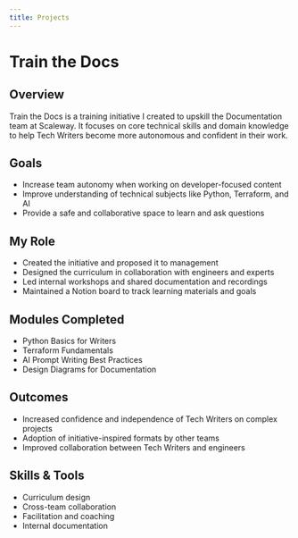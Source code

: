 ```yaml
---
title: Projects
---
```


# Train the Docs

## Overview
Train the Docs is a training initiative I created to upskill the Documentation team at Scaleway. It focuses on core technical skills and domain knowledge to help Tech Writers become more autonomous and confident in their work.

## Goals
- Increase team autonomy when working on developer-focused content
- Improve understanding of technical subjects like Python, Terraform, and AI
- Provide a safe and collaborative space to learn and ask questions

## My Role
- Created the initiative and proposed it to management
- Designed the curriculum in collaboration with engineers and experts
- Led internal workshops and shared documentation and recordings
- Maintained a Notion board to track learning materials and goals

## Modules Completed
- Python Basics for Writers
- Terraform Fundamentals
- AI Prompt Writing Best Practices
- Design Diagrams for Documentation

## Outcomes
- Increased confidence and independence of Tech Writers on complex projects
- Adoption of initiative-inspired formats by other teams
- Improved collaboration between Tech Writers and engineers

## Skills & Tools
- Curriculum design
- Cross-team collaboration
- Facilitation and coaching
- Internal documentation
